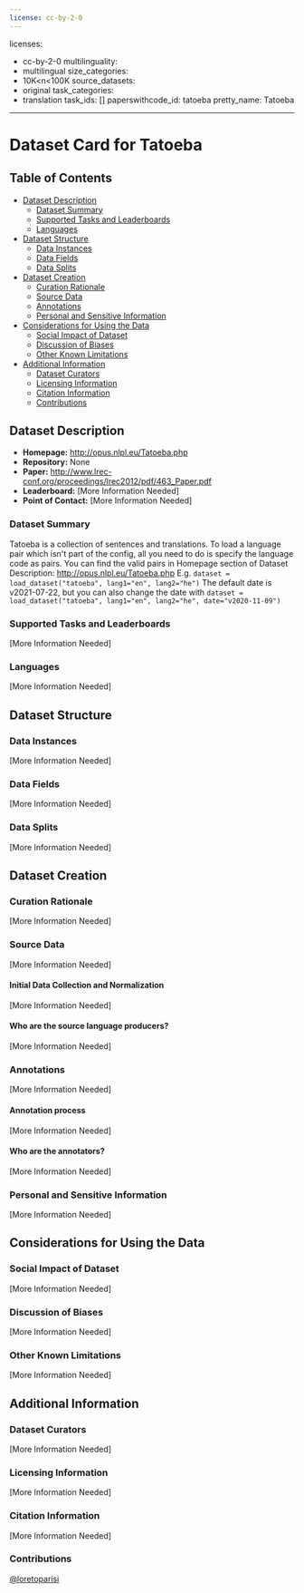 ```yaml
---
license: cc-by-2-0
---
```

licenses:
- cc-by-2-0
multilinguality:
- multilingual
size_categories:
- 10K<n<100K
source_datasets:
- original
task_categories:
- translation
task_ids: []
paperswithcode_id: tatoeba
pretty_name: Tatoeba
---
# Dataset Card for Tatoeba
## Table of Contents
- [Dataset Description](#dataset-description)
  - [Dataset Summary](#dataset-summary)
  - [Supported Tasks and Leaderboards](#supported-tasks-and-leaderboards)
  - [Languages](#languages)
- [Dataset Structure](#dataset-structure)
  - [Data Instances](#data-instances)
  - [Data Fields](#data-fields)
  - [Data Splits](#data-splits)
- [Dataset Creation](#dataset-creation)
  - [Curation Rationale](#curation-rationale)
  - [Source Data](#source-data)
  - [Annotations](#annotations)
  - [Personal and Sensitive Information](#personal-and-sensitive-information)
- [Considerations for Using the Data](#considerations-for-using-the-data)
  - [Social Impact of Dataset](#social-impact-of-dataset)
  - [Discussion of Biases](#discussion-of-biases)
  - [Other Known Limitations](#other-known-limitations)
- [Additional Information](#additional-information)
  - [Dataset Curators](#dataset-curators)
  - [Licensing Information](#licensing-information)
  - [Citation Information](#citation-information)
  - [Contributions](#contributions)
## Dataset Description
- **Homepage:** http://opus.nlpl.eu/Tatoeba.php
- **Repository:** None
- **Paper:** http://www.lrec-conf.org/proceedings/lrec2012/pdf/463_Paper.pdf
- **Leaderboard:** [More Information Needed]
- **Point of Contact:** [More Information Needed]
### Dataset Summary
Tatoeba is a collection of sentences and translations.
To load a language pair which isn't part of the config, all you need to do is specify the language code as pairs.
You can find the valid pairs in Homepage section of Dataset Description: http://opus.nlpl.eu/Tatoeba.php
E.g.
`dataset = load_dataset("tatoeba", lang1="en", lang2="he")`
The default date is v2021-07-22, but you can also change the date with
`dataset = load_dataset("tatoeba", lang1="en", lang2="he", date="v2020-11-09")`
### Supported Tasks and Leaderboards
[More Information Needed]
### Languages
[More Information Needed]
## Dataset Structure
### Data Instances
[More Information Needed]
### Data Fields
[More Information Needed]
### Data Splits
[More Information Needed]
## Dataset Creation
### Curation Rationale
[More Information Needed]
### Source Data
[More Information Needed]
#### Initial Data Collection and Normalization
[More Information Needed]
#### Who are the source language producers?
[More Information Needed]
### Annotations
[More Information Needed]
#### Annotation process
[More Information Needed]
#### Who are the annotators?
[More Information Needed]
### Personal and Sensitive Information
[More Information Needed]
## Considerations for Using the Data
### Social Impact of Dataset
[More Information Needed]
### Discussion of Biases
[More Information Needed]
### Other Known Limitations
[More Information Needed]
## Additional Information
### Dataset Curators
[More Information Needed]
### Licensing Information
[More Information Needed]
### Citation Information
[More Information Needed]
### Contributions
[@loretoparisi](https://github.com/loretoparisi)

